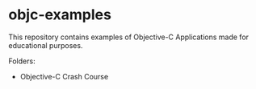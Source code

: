 # objc-examples

This repository contains examples of Objective-C Applications made for educational purposes.

Folders:
- Objective-C Crash Course

